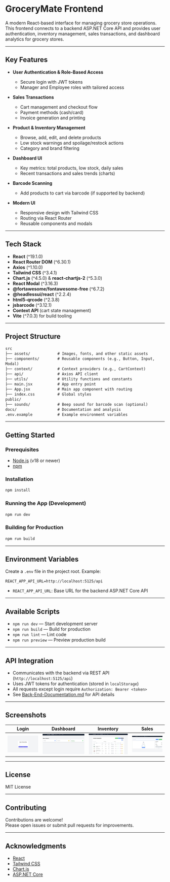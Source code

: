 # GroceryMate Frontend

A modern React-based interface for managing grocery store operations.  
This frontend connects to a backend ASP.NET Core API and provides user authentication, inventory management, sales transactions, and dashboard analytics for grocery stores.

---

## Key Features

- **User Authentication & Role-Based Access**
  - Secure login with JWT tokens
  - Manager and Employee roles with tailored access

- **Sales Transactions**
  - Cart management and checkout flow
  - Payment methods (cash/card)
  - Invoice generation and printing

- **Product & Inventory Management**
  - Browse, add, edit, and delete products
  - Low stock warnings and spoilage/restock actions
  - Category and brand filtering

- **Dashboard UI**
  - Key metrics: total products, low stock, daily sales
  - Recent transactions and sales trends (charts)

- **Barcode Scanning**
  - Add products to cart via barcode (if supported by backend)

- **Modern UI**
  - Responsive design with Tailwind CSS
  - Routing via React Router
  - Reusable components and modals

---

## Tech Stack

- **React** (^19.1.0)
- **React Router DOM** (^6.30.1)
- **Axios** (^1.10.0)
- **Tailwind CSS** (^3.4.1)
- **Chart.js** (^4.5.0) & **react-chartjs-2** (^5.3.0)
- **React Modal** (^3.16.3)
- **@fortawesome/fontawesome-free** (^6.7.2)
- **@headlessui/react** (^2.2.4)
- **html5-qrcode** (^2.3.8)
- **jsbarcode** (^3.12.1)
- **Context API** (cart state management)
- **Vite** (^7.0.3) for build tooling

---

## Project Structure

```
src
├── assets/            # Images, fonts, and other static assets
├── components/        # Reusable components (e.g., Button, Input, Modal)
├── context/           # Context providers (e.g., CartContext)
├── api/               # Axios API client
├── utils/             # Utility functions and constants
├── main.jsx           # App entry point
├── App.jsx            # Main app component with routing
├── index.css          # Global styles
public/
├── sounds/            # Beep sound for barcode scan (optional)
docs/                  # Documentation and analysis
.env.example           # Example environment variables
```

---

## Getting Started

### Prerequisites

- [Node.js](https://nodejs.org/) (v18 or newer)
- [npm](https://www.npmjs.com/)

### Installation

```bash
npm install
```

### Running the App (Development)

```bash
npm run dev
```

### Building for Production

```bash
npm run build
```

---

## Environment Variables

Create a `.env` file in the project root. Example:

```env
REACT_APP_API_URL=http://localhost:5125/api
```

- `REACT_APP_API_URL`: Base URL for the backend ASP.NET Core API

---

## Available Scripts

- `npm run dev` — Start development server
- `npm run build` — Build for production
- `npm run lint` — Lint code
- `npm run preview` — Preview production build

---

## API Integration

- Communicates with the backend via REST API (`http://localhost:5125/api`)
- Uses JWT tokens for authentication (stored in `localStorage`)
- All requests except login require `Authorization: Bearer <token>`
- See [Back-End-Documentation.md](./Back-End-Documentation.md) for API details

---

## Screenshots

<!-- Add screenshots of the UI here -->
| Login | Dashboard | Inventory | Sales |
|-------|-----------|-----------|-------|
| ![Login](docs/screenshots/login.png) | ![Dashboard](docs/screenshots/dashboard.png) | ![Inventory](docs/screenshots/inventory.png) | ![Sales](docs/screenshots/sales.png) |

---

## License

MIT License

---

## Contributing

Contributions are welcome!  
Please open issues or submit pull requests for improvements.

---

## Acknowledgments

- [React](https://react.dev/)
- [Tailwind CSS](https://tailwindcss.com/)
- [Chart.js](https://www.chartjs.org/)
- [ASP.NET Core](https://learn.microsoft.com/en-us/aspnet/core/)
